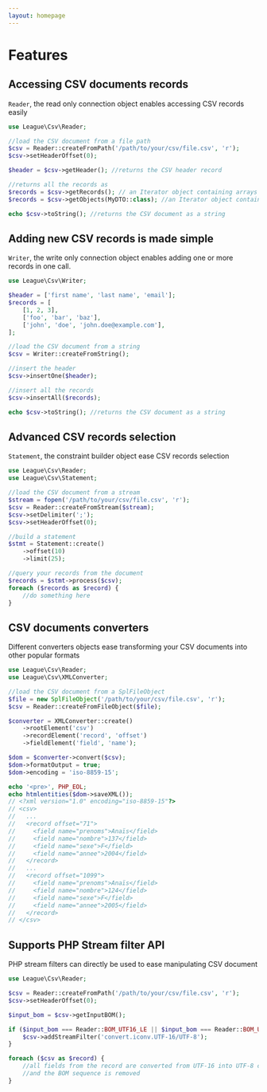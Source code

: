```yaml
---
layout: homepage
---
```


# Features

## Accessing CSV documents records

`Reader`, the read only connection object enables accessing CSV records easily

```php
use League\Csv\Reader;

//load the CSV document from a file path
$csv = Reader::createFromPath('/path/to/your/csv/file.csv', 'r');
$csv->setHeaderOffset(0);

$header = $csv->getHeader(); //returns the CSV header record

//returns all the records as
$records = $csv->getRecords(); // an Iterator object containing arrays
$records = $csv->getObjects(MyDTO::class); //an Iterator object containing MyDTO objects

echo $csv->toString(); //returns the CSV document as a string
```

## Adding new CSV records is made simple

`Writer`, the write only connection object enables adding one or more records in one call.

```php
use League\Csv\Writer;

$header = ['first name', 'last name', 'email'];
$records = [
    [1, 2, 3],
    ['foo', 'bar', 'baz'],
    ['john', 'doe', 'john.doe@example.com'],
];

//load the CSV document from a string
$csv = Writer::createFromString();

//insert the header
$csv->insertOne($header);

//insert all the records
$csv->insertAll($records);

echo $csv->toString(); //returns the CSV document as a string
```

## Advanced CSV records selection

`Statement`, the constraint builder object ease CSV records selection

```php
use League\Csv\Reader;
use League\Csv\Statement;

//load the CSV document from a stream
$stream = fopen('/path/to/your/csv/file.csv', 'r');
$csv = Reader::createFromStream($stream);
$csv->setDelimiter(';');
$csv->setHeaderOffset(0);

//build a statement
$stmt = Statement::create()
    ->offset(10)
    ->limit(25);

//query your records from the document
$records = $stmt->process($csv);
foreach ($records as $record) {
    //do something here
}
```

## CSV documents converters

Different converters objects ease transforming your CSV documents into other popular formats

```php
use League\Csv\Reader;
use League\Csv\XMLConverter;

//load the CSV document from a SplFileObject
$file = new SplFileObject('/path/to/your/csv/file.csv', 'r');
$csv = Reader::createFromFileObject($file);

$converter = XMLConverter::create()
    ->rootElement('csv')
    ->recordElement('record', 'offset')
    ->fieldElement('field', 'name');

$dom = $converter->convert($csv);
$dom->formatOutput = true;
$dom->encoding = 'iso-8859-15';

echo '<pre>', PHP_EOL;
echo htmlentities($dom->saveXML());
// <?xml version="1.0" encoding="iso-8859-15"?>
// <csv>
//   ...
//   <record offset="71">
//     <field name="prenoms">Anaïs</field>
//     <field name="nombre">137</field>
//     <field name="sexe">F</field>
//     <field name="annee">2004</field>
//   </record>
//   ...
//   <record offset="1099">
//     <field name="prenoms">Anaïs</field>
//     <field name="nombre">124</field>
//     <field name="sexe">F</field>
//     <field name="annee">2005</field>
//   </record>
// </csv>
```

## Supports PHP Stream filter API

PHP stream filters can directly be used to ease manipulating CSV document

```php
use League\Csv\Reader;

$csv = Reader::createFromPath('/path/to/your/csv/file.csv', 'r');
$csv->setHeaderOffset(0);

$input_bom = $csv->getInputBOM();

if ($input_bom === Reader::BOM_UTF16_LE || $input_bom === Reader::BOM_UTF16_BE) {
    $csv->addStreamFilter('convert.iconv.UTF-16/UTF-8');
}

foreach ($csv as $record) {
    //all fields from the record are converted from UTF-16 into UTF-8 charset
    //and the BOM sequence is removed
}
```
